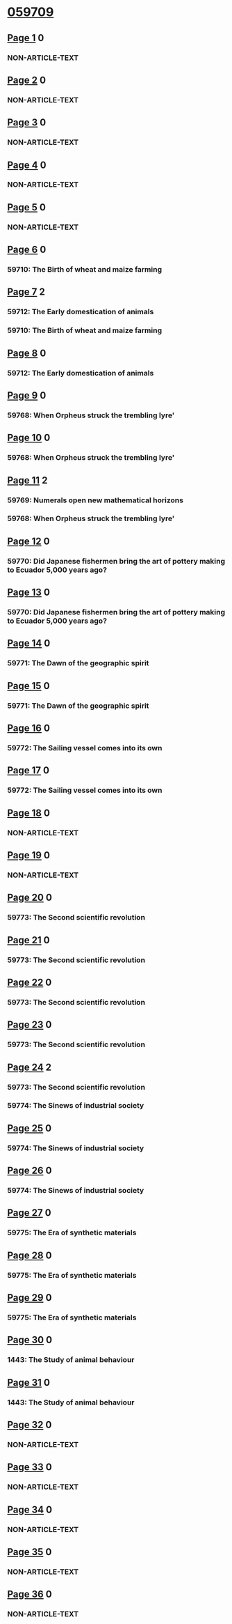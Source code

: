 # [059709](https://demo.humlab.umu.se/courier/059709eng.pdf)
## [Page 1](https://demo.humlab.umu.se/courier/059709eng.pdf#page=1) 0
### NON-ARTICLE-TEXT
## [Page 2](https://demo.humlab.umu.se/courier/059709eng.pdf#page=2) 0
### NON-ARTICLE-TEXT
## [Page 3](https://demo.humlab.umu.se/courier/059709eng.pdf#page=3) 0
### NON-ARTICLE-TEXT
## [Page 4](https://demo.humlab.umu.se/courier/059709eng.pdf#page=4) 0
### NON-ARTICLE-TEXT
## [Page 5](https://demo.humlab.umu.se/courier/059709eng.pdf#page=5) 0
### NON-ARTICLE-TEXT
## [Page 6](https://demo.humlab.umu.se/courier/059709eng.pdf#page=6) 0
### 59710: The Birth of wheat and maize farming
## [Page 7](https://demo.humlab.umu.se/courier/059709eng.pdf#page=7) 2
### 59712: The Early domestication of animals
### 59710: The Birth of wheat and maize farming
## [Page 8](https://demo.humlab.umu.se/courier/059709eng.pdf#page=8) 0
### 59712: The Early domestication of animals
## [Page 9](https://demo.humlab.umu.se/courier/059709eng.pdf#page=9) 0
### 59768: When Orpheus struck the trembling lyre'
## [Page 10](https://demo.humlab.umu.se/courier/059709eng.pdf#page=10) 0
### 59768: When Orpheus struck the trembling lyre'
## [Page 11](https://demo.humlab.umu.se/courier/059709eng.pdf#page=11) 2
### 59769: Numerals open new mathematical horizons
### 59768: When Orpheus struck the trembling lyre'
## [Page 12](https://demo.humlab.umu.se/courier/059709eng.pdf#page=12) 0
### 59770: Did Japanese fishermen bring the art of pottery making to Ecuador 5,000 years ago?
## [Page 13](https://demo.humlab.umu.se/courier/059709eng.pdf#page=13) 0
### 59770: Did Japanese fishermen bring the art of pottery making to Ecuador 5,000 years ago?
## [Page 14](https://demo.humlab.umu.se/courier/059709eng.pdf#page=14) 0
### 59771: The Dawn of the geographic spirit
## [Page 15](https://demo.humlab.umu.se/courier/059709eng.pdf#page=15) 0
### 59771: The Dawn of the geographic spirit
## [Page 16](https://demo.humlab.umu.se/courier/059709eng.pdf#page=16) 0
### 59772: The Sailing vessel comes into its own
## [Page 17](https://demo.humlab.umu.se/courier/059709eng.pdf#page=17) 0
### 59772: The Sailing vessel comes into its own
## [Page 18](https://demo.humlab.umu.se/courier/059709eng.pdf#page=18) 0
### NON-ARTICLE-TEXT
## [Page 19](https://demo.humlab.umu.se/courier/059709eng.pdf#page=19) 0
### NON-ARTICLE-TEXT
## [Page 20](https://demo.humlab.umu.se/courier/059709eng.pdf#page=20) 0
### 59773: The Second scientific revolution
## [Page 21](https://demo.humlab.umu.se/courier/059709eng.pdf#page=21) 0
### 59773: The Second scientific revolution
## [Page 22](https://demo.humlab.umu.se/courier/059709eng.pdf#page=22) 0
### 59773: The Second scientific revolution
## [Page 23](https://demo.humlab.umu.se/courier/059709eng.pdf#page=23) 0
### 59773: The Second scientific revolution
## [Page 24](https://demo.humlab.umu.se/courier/059709eng.pdf#page=24) 2
### 59773: The Second scientific revolution
### 59774: The Sinews of industrial society
## [Page 25](https://demo.humlab.umu.se/courier/059709eng.pdf#page=25) 0
### 59774: The Sinews of industrial society
## [Page 26](https://demo.humlab.umu.se/courier/059709eng.pdf#page=26) 0
### 59774: The Sinews of industrial society
## [Page 27](https://demo.humlab.umu.se/courier/059709eng.pdf#page=27) 0
### 59775: The Era of synthetic materials
## [Page 28](https://demo.humlab.umu.se/courier/059709eng.pdf#page=28) 0
### 59775: The Era of synthetic materials
## [Page 29](https://demo.humlab.umu.se/courier/059709eng.pdf#page=29) 0
### 59775: The Era of synthetic materials
## [Page 30](https://demo.humlab.umu.se/courier/059709eng.pdf#page=30) 0
### 1443: The Study of animal behaviour
## [Page 31](https://demo.humlab.umu.se/courier/059709eng.pdf#page=31) 0
### 1443: The Study of animal behaviour
## [Page 32](https://demo.humlab.umu.se/courier/059709eng.pdf#page=32) 0
### NON-ARTICLE-TEXT
## [Page 33](https://demo.humlab.umu.se/courier/059709eng.pdf#page=33) 0
### NON-ARTICLE-TEXT
## [Page 34](https://demo.humlab.umu.se/courier/059709eng.pdf#page=34) 0
### NON-ARTICLE-TEXT
## [Page 35](https://demo.humlab.umu.se/courier/059709eng.pdf#page=35) 0
### NON-ARTICLE-TEXT
## [Page 36](https://demo.humlab.umu.se/courier/059709eng.pdf#page=36) 0
### NON-ARTICLE-TEXT